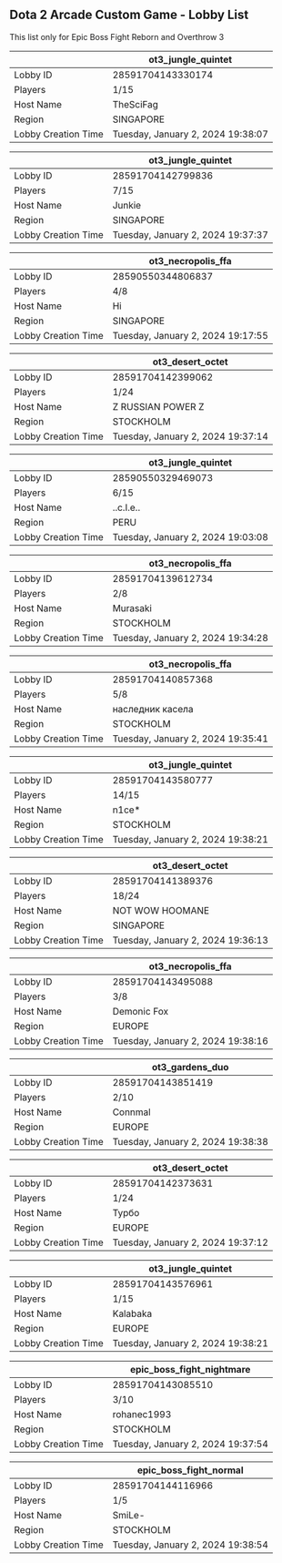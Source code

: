 ## Dota 2 Arcade Custom Game - Lobby List

This list only for Epic Boss Fight Reborn and Overthrow 3

|  | ot3_jungle_quintet |
| ------ | ------ |
| Lobby ID | 28591704143330174 |
| Players | 1/15 |
| Host Name | TheSciFag |
| Region | SINGAPORE |
| Lobby Creation Time | Tuesday, January 2, 2024 19:38:07 |


|  | ot3_jungle_quintet |
| ------ | ------ |
| Lobby ID | 28591704142799836 |
| Players | 7/15 |
| Host Name | Junkie |
| Region | SINGAPORE |
| Lobby Creation Time | Tuesday, January 2, 2024 19:37:37 |


|  | ot3_necropolis_ffa |
| ------ | ------ |
| Lobby ID | 28590550344806837 |
| Players | 4/8 |
| Host Name | Hi |
| Region | SINGAPORE |
| Lobby Creation Time | Tuesday, January 2, 2024 19:17:55 |


|  | ot3_desert_octet |
| ------ | ------ |
| Lobby ID | 28591704142399062 |
| Players | 1/24 |
| Host Name | Z RUSSIAN POWER Z |
| Region | STOCKHOLM |
| Lobby Creation Time | Tuesday, January 2, 2024 19:37:14 |


|  | ot3_jungle_quintet |
| ------ | ------ |
| Lobby ID | 28590550329469073 |
| Players | 6/15 |
| Host Name | ..c.I.e.. |
| Region | PERU |
| Lobby Creation Time | Tuesday, January 2, 2024 19:03:08 |


|  | ot3_necropolis_ffa |
| ------ | ------ |
| Lobby ID | 28591704139612734 |
| Players | 2/8 |
| Host Name | Murasaki |
| Region | STOCKHOLM |
| Lobby Creation Time | Tuesday, January 2, 2024 19:34:28 |


|  | ot3_necropolis_ffa |
| ------ | ------ |
| Lobby ID | 28591704140857368 |
| Players | 5/8 |
| Host Name | наследник касела |
| Region | STOCKHOLM |
| Lobby Creation Time | Tuesday, January 2, 2024 19:35:41 |


|  | ot3_jungle_quintet |
| ------ | ------ |
| Lobby ID | 28591704143580777 |
| Players | 14/15 |
| Host Name | n1ce* |
| Region | STOCKHOLM |
| Lobby Creation Time | Tuesday, January 2, 2024 19:38:21 |


|  | ot3_desert_octet |
| ------ | ------ |
| Lobby ID | 28591704141389376 |
| Players | 18/24 |
| Host Name | NOT WOW HOOMANE |
| Region | SINGAPORE |
| Lobby Creation Time | Tuesday, January 2, 2024 19:36:13 |


|  | ot3_necropolis_ffa |
| ------ | ------ |
| Lobby ID | 28591704143495088 |
| Players | 3/8 |
| Host Name | Demonic Fox |
| Region | EUROPE |
| Lobby Creation Time | Tuesday, January 2, 2024 19:38:16 |


|  | ot3_gardens_duo |
| ------ | ------ |
| Lobby ID | 28591704143851419 |
| Players | 2/10 |
| Host Name | Connmal |
| Region | EUROPE |
| Lobby Creation Time | Tuesday, January 2, 2024 19:38:38 |


|  | ot3_desert_octet |
| ------ | ------ |
| Lobby ID | 28591704142373631 |
| Players | 1/24 |
| Host Name | Турбо |
| Region | EUROPE |
| Lobby Creation Time | Tuesday, January 2, 2024 19:37:12 |


|  | ot3_jungle_quintet |
| ------ | ------ |
| Lobby ID | 28591704143576961 |
| Players | 1/15 |
| Host Name | Kalabaka |
| Region | EUROPE |
| Lobby Creation Time | Tuesday, January 2, 2024 19:38:21 |


|  | epic_boss_fight_nightmare |
| ------ | ------ |
| Lobby ID | 28591704143085510 |
| Players | 3/10 |
| Host Name | rohanec1993 |
| Region | STOCKHOLM |
| Lobby Creation Time | Tuesday, January 2, 2024 19:37:54 |


|  | epic_boss_fight_normal |
| ------ | ------ |
| Lobby ID | 28591704144116966 |
| Players | 1/5 |
| Host Name | SmiLe- |
| Region | STOCKHOLM |
| Lobby Creation Time | Tuesday, January 2, 2024 19:38:54 |


